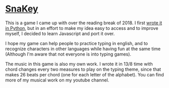 # [SnaKey](https://david-fong.github.io/SnaKey-JS "click to play!")

This is a game I came up with over the reading break of 2018. I first [wrote it in Python](https://github.com/david-fong/SnaKey), but in an effort to make my idea easy to access and to improve myself, I decided to learn Javascript and port it over.

I hope my game can help people to practice typing in english, and to recognize characters in other languages while having fun at the same time (Although I'm aware that not everyone is into typing games).

The music in this game is also my own work. I wrote it in 13/8 time with chord changes every two measures to play on the typing theme, since that makes 26 beats per chord (one for each letter of the alphabet). You can find more of my musical work on my youtube channel.
